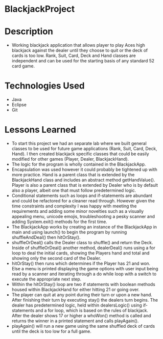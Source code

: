 # BlackjackProject

# Description
- Working blackjack application that allows player to play Aces high blackjack against the dealer until they choose to quit or the deck of cards is too low. Rank, Suit, Card, Deck and Hand classes are independent and can be used for the starting basis of any standard 52 card game.

# Technologies Used
- Java
- Eclipse
- Git

# Lessons Learned
- To start this project we had an separate lab where we built general classes to be used for future game applications (Rank, Suit, Card, Deck, Hand). I then created blackjack specific classes that could be easily modified for other games (Player, Dealer, BlackjackHand). 
- The logic for the program is wholly contained in the BlackjackApp. 
- Encapsulation was used however it could probably be tightened up with more practice. Hand is a parent class that is extended by the BlackjackHand class and includes an abstract method getHandValue(). Player is also a parent class that is extended by Dealer who is by default also a player, albeit one that must follow predetermined logic.
- Conditional statements such as loops and if-statements are abundant and could be refactored for a cleaner read through. However given the time constraints and complexity I was happy with meeting the requirements and adding some minor novelties such as a visually appealing menu, unicode emojis, troubleshooting a pesky scanner and adding System.exit() methods for the first time.  
- The BlackjackApp works by creating an instance of the BlackjackApp in main and using launch() to begin the program by running shuffleAndDeal() then hitOrStay(). 
- shuffleOrDeal() calls the Dealer class to shuffle() and return the Deck. Inside of shuffleOrDeal() another method, dealerDeal() runs using a for loop to deal the initial cards, showing the Players hand and total and showing only the second card of the Dealer.
- hitOrStay() then runs which determines if the Player has 21 and won. Else a menu is printed displaying the game options with user input being read by a scanner and iterating through a do while loop with a switch to execute the appropriate next step.
- Within the hitOrStay() loop are two if statements with boolean methods housed within BlackjackHand for either hitting 21 or going over.
- The player can quit at any point during their turn or upon a new hand. After finishing their turn by executing stay() the dealers turn begins. The dealer has predetermined logic, held within dealersLogic() using if-statements and a for loop, which is based on the rules of blackjack. After the dealer shows 17 or higher a whoWon() method is called and returns the winner in a printed statement and calls playAgain().
- playAgain() will run a new game using the same shuffled deck of cards until the deck is too low for a full game.